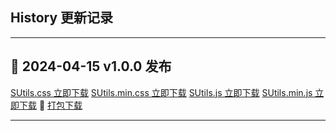 ## History 更新记录

---

<!-- ### :tada: 2024-04-19 更新

:star2: 新增

| CSS | Element | Utils    | Tools |
| --- | ------- | -------- | ----- |
|     |         | 网络环境 |       | -->

## :tada: 2024-04-15 v1.0.0 发布

[SUtils.css 立即下载]()
[SUtils.min.css 立即下载]()
[SUtils.js 立即下载]()
[SUtils.min.js 立即下载]()
:gift: [打包下载]()

---
